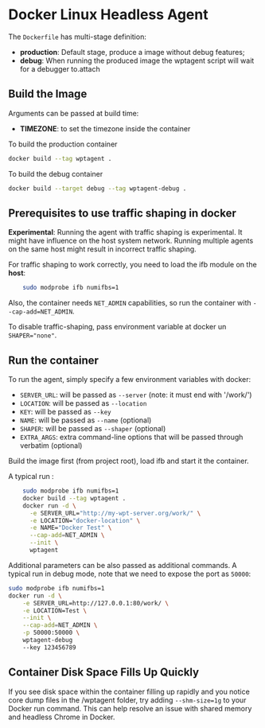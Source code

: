 # Docker Linux Headless Agent

The `Dockerfile` has multi-stage definition:
* **production**: Default stage, produce a image without debug features;
* **debug**: When running the produced image the wptagent script will wait for a debugger to.attach

## Build the Image

Arguments can be passed at build time:
* **TIMEZONE**: to set the timezone inside the container

To build the production container
```bash
docker build --tag wptagent .
```
To build the debug container
```bash
docker build --target debug --tag wptagent-debug .
```
## Prerequisites to use traffic shaping in docker
**Experimental**: Running the agent with traffic shaping is experimental. It might
have influence on the host system network. Running multiple agents on the
same host might result in incorrect traffic shaping.

For traffic shaping to work correctly, you need to load the ifb module on the **host**:
```bash
    sudo modprobe ifb numifbs=1
```

Also, the container needs `NET_ADMIN` capabilities, so run the container with 
`--cap-add=NET_ADMIN`.

To disable traffic-shaping, pass environment variable at docker un `SHAPER="none"`.

## Run the container
To run the agent, simply specify a few environment variables with docker:

- `SERVER_URL`: will be passed as `--server` (note: it must end with '/work/')
- `LOCATION`: will be passed as `--location`
- `KEY`: will be passed as `--key`
- `NAME`: will be passed as `--name` (optional)
- `SHAPER`: will be passed as `--shaper` (optional)
- `EXTRA_ARGS`: extra command-line options that will be passed through verbatim (optional)

Build the image first (from project root), load ifb and start it the container.

A typical run :
```bash
    sudo modprobe ifb numifbs=1
    docker build --tag wptagent .
    docker run -d \
      -e SERVER_URL="http://my-wpt-server.org/work/" \
      -e LOCATION="docker-location" \
      -e NAME="Docker Test" \
      --cap-add=NET_ADMIN \
      --init \
      wptagent
```

Additional parameters can be also passed as additional commands. 
A typical run in debug mode, note that we need to expose the port as `50000`:
```bash
sudo modprobe ifb numifbs=1
docker run -d \
    -e SERVER_URL=http://127.0.0.1:80/work/ \
    -e LOCATION=Test \
    --init \
    --cap-add=NET_ADMIN \
    -p 50000:50000 \
    wptagent-debug
    --key 123456789
```

## Container Disk Space Fills Up Quickly

If you see disk space within the container filling up rapidly and you notice
core dump files in the /wptagent folder, try adding `--shm-size=1g` to your Docker run
command. This can help resolve an issue with shared memory and headless Chrome in Docker.